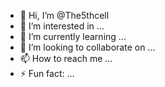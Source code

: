 - 👋 Hi, I’m @The5thcell
- 👀 I’m interested in ...
- 🌱 I’m currently learning ...
- 💞️ I’m looking to collaborate on ...
- 📫 How to reach me ...
- ⚡ Fun fact: ...

<!---
The5thcell/The5thcell is a ✨ special ✨ repository because its `README.md` (this file) appears on your GitHub profile.
You can click the Preview link to take a look at your changes.
--->

